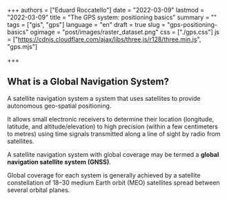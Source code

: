 +++
authors = ["Eduard Roccatello"]
date = "2022-03-09"
lastmod = "2022-03-09"
title = "The GPS system: positioning basics"
summary = ""
tags = ["gis", "gps"]
language = "en"
draft = true
slug = "gps-positioning-basics"
ogimage = "post/images/raster_dataset.png"
css = ["./gps.css"]
js = ["https://cdnjs.cloudflare.com/ajax/libs/three.js/r128/three.min.js", "gps.mjs"]

+++
## What is a Global Navigation System?

A satellite navigation system a system that uses satellites to provide autonomous geo-spatial positioning.

It allows small electronic receivers to determine their location (longitude, latitude, and altitude/elevation) to high precision (within a few centimeters to metres) using time signals transmitted along a line of sight by radio from satellites.

A satellite navigation system with global coverage may be termed a **global navigation satellite system (GNSS)**.

Global coverage for each system is generally achieved by a satellite constellation of 18–30 medium Earth orbit (MEO) satellites spread between several orbital planes. 
<div id="satellites"></div>